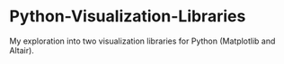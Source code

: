 # Python-Visualization-Libraries
My exploration into two visualization libraries for Python (Matplotlib and Altair). 
